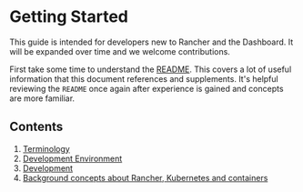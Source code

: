 # Getting Started

This guide is intended for developers new to Rancher and the Dashboard. It will be expanded over time and we welcome contributions.

First take some time to understand the [README](../../../README.md). This covers a lot of useful information that this document references and supplements. It's helpful reviewing the `README` once again after experience is gained and concepts are more familiar.

## Contents

1. [Terminology](./terminology.md)
1. [Development Environment](./development_environment.md)
1. [Development](./development.md)
1. [Background concepts about Rancher, Kubernetes and containers](./concepts.md)
